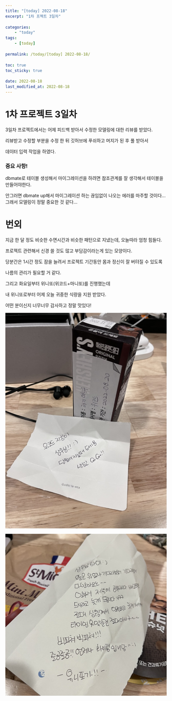 ```yaml
---
title: "[today] 2022-08-18"
excerpt: "1차 프젝트 3일차"

categories:
    - "today"
tags:
    - [today]

permalink: /today/[today] 2022-08-18/

toc: true
toc_sticky: true

date: 2022-08-18
last_modified_at: 2022-08-18
---
```


# 1차 프로젝트 3일차

3일차 프로젝트에서는 어제 피드백 받아서 수정한 모델링에 대한 리뷰를 받았다.

리뷰받고 수정할 부분을 수정 한 뒤 깃허브에 푸쉬하고 머지가 된 후 풀 받아서

데이터 입력 작업을 하였다.

### 중요 사항!

dbmate로 테이블 생성해서 마이그레이션을 하려면 참조관계를 잘 생각해서 테이블을 만들어야한다.

안그러면 dbmate up해서 마이그레이션 하는 끊임없이 나오는 에러를 마주할 것이다... 그래서 모델링이 정말 중요한 것 같다...

# 번외

지금 한 달 정도 비슷한 수면시간과 비슷한 패턴으로 지냈는데, 오늘따라 엄청 힘들다.

프로젝트 관련해서 신경 쓸 것도 많고 부담감이라는게 있는 모양이다.

당분간은 1시간 정도 잠을 늘려서 프로젝트 기간동안 몸과 정신이 잘 버텨질 수 있도록

나름의 관리가 필요할 거 같다.

그리고 화요일부터 위니또(위코드+마니또)를 진행했는데

내 위니또로부터 어제 오늘 귀중한 식량을 지원 받았다.

어떤 분이신지 너무너무 감사하고 정말 맛있다!

![](../../assets/images/posts_img/today/2022-08-18-today1.jpeg)

![](../../assets/images/posts_img/today/2022-08-18-today2.jpeg)
